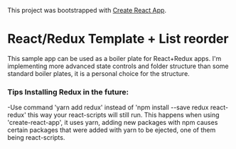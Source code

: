 This project was bootstrapped with [Create React App](https://github.com/facebookincubator/create-react-app).

# React/Redux Template + List reorder
This sample app can be used as a boiler plate for React+Redux apps. I'm implementing more advanced state controls and folder structure than some standard boiler plates, it is a personal choice for the structure.

### Tips Installing Redux in the future:
-Use command 'yarn add redux' instead of 'npm install --save redux react-redux' this way your react-scripts will still run. This happens when using 'create-react-app', it uses yarn, adding new packages with npm causes certain packages that were added with yarn to be ejected, one of them being react-scripts.  

